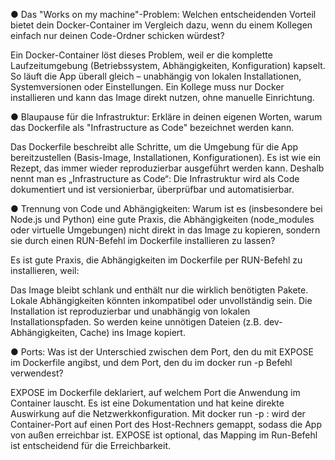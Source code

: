 ● Das "Works on my machine"-Problem: Welchen entscheidenden Vorteil bietet
dein Docker-Container im Vergleich dazu, wenn du einem Kollegen einfach nur
deinen Code-Ordner schicken würdest?

Ein Docker-Container löst dieses Problem, weil er die komplette Laufzeitumgebung (Betriebssystem, Abhängigkeiten, Konfiguration) kapselt. So läuft die App überall gleich – unabhängig von lokalen Installationen, Systemversionen oder Einstellungen. Ein Kollege muss nur Docker installieren und kann das Image direkt nutzen, ohne manuelle Einrichtung.

● Blaupause für die Infrastruktur: Erkläre in deinen eigenen Worten, warum das
Dockerfile als "Infrastructure as Code" bezeichnet werden kann.

Das Dockerfile beschreibt alle Schritte, um die Umgebung für die App bereitzustellen (Basis-Image, Installationen, Konfigurationen). Es ist wie ein Rezept, das immer wieder reproduzierbar ausgeführt werden kann. Deshalb nennt man es „Infrastructure as Code“: Die Infrastruktur wird als Code dokumentiert und ist versionierbar, überprüfbar und automatisierbar.

● Trennung von Code und Abhängigkeiten: Warum ist es (insbesondere bei
Node.js und Python) eine gute Praxis, die Abhängigkeiten (node_modules oder
virtuelle Umgebungen) nicht direkt in das Image zu kopieren, sondern sie durch
einen RUN-Befehl im Dockerfile installieren zu lassen?

Es ist gute Praxis, die Abhängigkeiten im Dockerfile per RUN-Befehl zu installieren, weil:

Das Image bleibt schlank und enthält nur die wirklich benötigten Pakete.
Lokale Abhängigkeiten könnten inkompatibel oder unvollständig sein.
Die Installation ist reproduzierbar und unabhängig von lokalen Installationspfaden.
So werden keine unnötigen Dateien (z.B. dev-Abhängigkeiten, Cache) ins Image kopiert.

● Ports: Was ist der Unterschied zwischen dem Port, den du mit EXPOSE im
Dockerfile angibst, und dem Port, den du im docker run -p Befehl verwendest?

EXPOSE im Dockerfile deklariert, auf welchem Port die Anwendung im Container lauscht. Es ist eine Dokumentation und hat keine direkte Auswirkung auf die Netzwerkkonfiguration.
Mit docker run -p <hostport>:<containerport> wird der Container-Port auf einen Port des Host-Rechners gemappt, sodass die App von außen erreichbar ist. EXPOSE ist optional, das Mapping im Run-Befehl ist entscheidend für die Erreichbarkeit.
